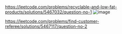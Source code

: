 https://leetcode.com/problems/recyclable-and-low-fat-products/solutions/5467032/question-no-1
![image](https://github.com/user-attachments/assets/c695cca3-0a02-4721-b60a-0108ae5831d9)

https://leetcode.com/problems/find-customer-referee/solutions/5467117/question-no-2
